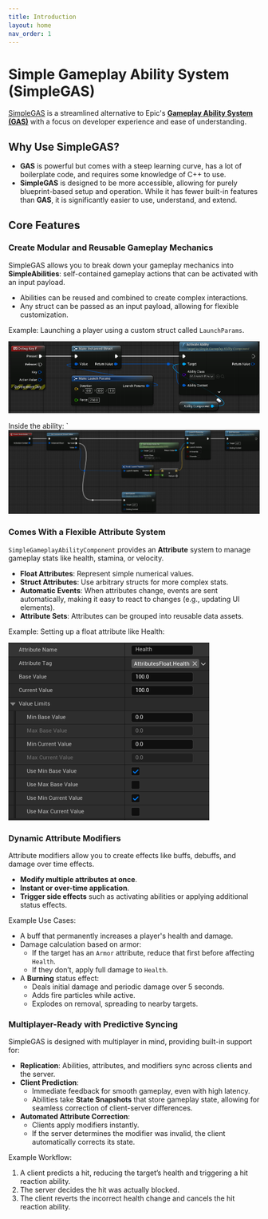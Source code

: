 ```yaml
---
title: Introduction
layout: home
nav_order: 1
---
```


# Simple Gameplay Ability System (SimpleGAS)

[SimpleGAS](https://github.com/strayTrain/SimpleGameplayAbilitySystem) is a streamlined alternative to Epic's [**Gameplay Ability System (GAS)**](https://dev.epicgames.com/documentation/en-us/unreal-engine/gameplay-ability-system-for-unreal-engine) with a focus on developer experience and ease of understanding.

## Why Use SimpleGAS?

- **GAS** is powerful but comes with a steep learning curve, has a lot of boilerplate code, and requires some knowledge of C++ to use.  
- **SimpleGAS** is designed to be more accessible, allowing for purely blueprint-based setup and operation. While it has fewer built-in features than **GAS**, it is significantly easier to use, understand, and extend.

## Core Features

### Create Modular and Reusable Gameplay Mechanics

SimpleGAS allows you to break down your gameplay mechanics into **SimpleAbilities**: self-contained gameplay actions that can be activated with an input payload.

- Abilities can be reused and combined to create complex interactions.
- Any struct can be passed as an input payload, allowing for flexible customization.

Example: Launching a player using a custom struct called `LaunchParams`.

![Ability activation with input parameters](images/index_ability_activation_example.png)

Inside the ability:
`
![Launch player ability](images/index_launch_player_example.png)

### Comes With a Flexible Attribute System

`SimpleGameplayAbilityComponent` provides an **Attribute** system to manage gameplay stats like health, stamina, or velocity.

- **Float Attributes**: Represent simple numerical values.
- **Struct Attributes**: Use arbitrary structs for more complex stats.
- **Automatic Events**: When attributes change, events are sent automatically, making it easy to react to changes (e.g., updating UI elements).
- **Attribute Sets**: Attributes can be grouped into reusable data assets.

Example: Setting up a float attribute like Health:

![Float Attribute Example](images/index_float_attribute_example.png)

### Dynamic Attribute Modifiers

Attribute modifiers allow you to create effects like buffs, debuffs, and damage over time effects.

- **Modify multiple attributes at once**.
- **Instant or over-time application**.
- **Trigger side effects** such as activating abilities or applying additional status effects.

Example Use Cases:

- A buff that permanently increases a player's health and damage.
- Damage calculation based on armor:
  - If the target has an `Armor` attribute, reduce that first before affecting `Health`.
  - If they don’t, apply full damage to `Health`.
- A **Burning** status effect:
  - Deals initial damage and periodic damage over 5 seconds.
  - Adds fire particles while active.
  - Explodes on removal, spreading to nearby targets.

### Multiplayer-Ready with Predictive Syncing

SimpleGAS is designed with multiplayer in mind, providing built-in support for:

- **Replication**: Abilities, attributes, and modifiers sync across clients and the server.
- **Client Prediction**:
  - Immediate feedback for smooth gameplay, even with high latency.
  - Abilities take **State Snapshots** that store gameplay state, allowing for seamless correction of client-server differences.
- **Automated Attribute Correction**:
  - Clients apply modifiers instantly.
  - If the server determines the modifier was invalid, the client automatically corrects its state.

Example Workflow:

1. A client predicts a hit, reducing the target’s health and triggering a hit reaction ability.
2. The server decides the hit was actually blocked.
3. The client reverts the incorrect health change and cancels the hit reaction ability.

